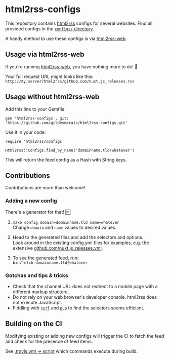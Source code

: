 # html2rss-configs

This repository contains [html2rss](https://github.com/gildesmarais/html2rss) configs for several websites. Find all provided configs in the [`configs/` directory](https://github.com/gildesmarais/html2rss-configs/tree/master/lib/html2rss/configs).

A handy method to use these configs is via [html2rss-web](https://github.com/gildesmarais/html2rss-web).

## Usage via html2rss-web

If you're running [html2rss-web](https://github.com/gildesmarais/html2rss-web),
you have nothing more to do! 🎉

Your full request URL might looks like this:
`http://my.server/html2rss/github.com/nuxt.js_releases.rss`

## Usage without html2rss-web

Add this line to your Gemfile:

`gem 'html2rss-configs', git: 'https://github.com/gildesmarais/html2rss-configs.git'`

Use it in your code:

```
require 'html2rss/configs'

Html2rss::Configs.find_by_name('domainname.tld/whatever')
```

This will return the feed config as a Hash with String keys.

## Contributions

Contributions are more than welcome!

### Adding a new config

There's a generator for that! 🆒

1. `make config domain=domainname.tld name=whatever`  
    Change `domain` and `name` values to desired values.
2. Head to the generated files and add the selectors and options.  
    Look around in the existing config.yml files for examples, e.g. the extensive [github.com/nuxt.js_releases.yml](https://github.com/gildesmarais/html2rss-configs/blob/master/lib/html2rss/configs/github.com/nuxt.js_releases.yml).

3. To see the generated feed, run:  
    `bin/fetch domainname.tld/whatever`

### Gotchas and tips & tricks

- Check that the channel URL does not redirect to a mobile page with a different markup structure.
- Do not rely on your web browser's developer console. html2rss does not execute JavaScript.
- Fiddling with [`curl`](https://github.com/curl/curl) and [`pup`](https://github.com/ericchiang/pup) to find the selectors seems efficient.

## Building on the CI

Modifying existing or adding new configs will trigger the CI to fetch the feed
and check for the presence of feed items.

See [.travis.yml -> script](https://github.com/gildesmarais/html2rss-configs/blob/master/.travis.yml) which commands execute during build.
